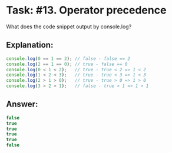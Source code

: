 # Task: #13. Operator precedence

What does the code snippet output by console.log?

## Explanation:

```javascript
console.log(0 == 1 == 2); // false - false == 2
console.log(2 == 1 == 0); // true - false == 0
console.log(0 < 1 < 2);   // true - true < 2 => 1 < 2
console.log(1 < 2 < 3);   // true - true < 3 => 1 < 3
console.log(2 > 1 > 0);   // true - true > 0 => 1 > 0
console.log(3 > 2 > 1);   // false - true > 1 => 1 > 1
```

## Answer:

```javascript
false
true
true
true
true
false
```
